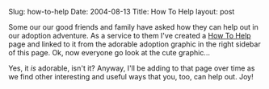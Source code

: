 Slug: how-to-help
Date: 2004-08-13
Title: How To Help
layout: post

Some our our good friends and family have asked how they can help out in our adoption adventure. As a service to them I&#39;ve created a <a href="http://redmonk.net/adoption/how_to_help.php">How To Help</a> page and linked to it from the adorable adoption graphic in the right sidebar of this page. Ok, now everyone go look at the cute graphic...

Yes, it *is* adorable, isn&#39;t it? Anyway, I&#39;ll be adding to that page over time as we find other interesting and useful ways that you, too, can help out. Joy!
